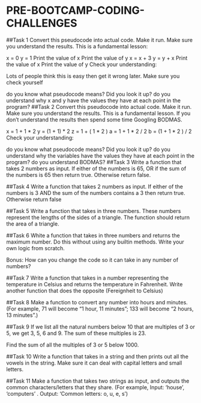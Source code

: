 # PRE-BOOTCAMP-CODING-CHALLENGES
##Task 1 Convert this pseudocode into actual code. Make it run. Make sure you understand the results. This is a fundamental lesson:

x = 0 y = 1 Print the value of x Print the value of y x = x + 3 y = y + x Print the value of x Print the value of y Check your understanding:

Lots of people think this is easy then get it wrong later. Make sure you check yourself

do you know what pseudocode means? Did you look it up? do you understand why x and y have the values they have at each point in the program? ##Task 2 Convert this pseudocode into actual code. Make it run. Make sure you understand the results. This is a fundamental lesson. If you don’t understand the results then spend some time Googling BODMAS.

x = 1 + 1 * 2 y = (1 + 1) * 2 z = 1 + ( 1 * 2 ) a = 1 + 1 * 2 / 2 b = (1 + 1 * 2 ) / 2 Check your understanding:

do you know what pseudocode means? Did you look it up? do you understand why the variables have the values they have at each point in the program? do you understand BODMAS? ##Task 3 Write a function that takes 2 numbers as input. If either of the numbers is 65, OR if the sum of the numbers is 65 then return true. Otherwise return false.

##Task 4 Write a function that takes 2 numbers as input. If either of the numbers is 3 AND the sum of the numbers contains a 3 then return true. Otherwise return false

##Task 5 Write a function that takes in three numbers. These numbers represent the lengths of the sides of a triangle. The function should return the area of a triangle.

##Task 6 White a function that takes in three numbers and returns the maximum number. Do this without using any builtin methods. Write your own logic from scratch.

Bonus: How can you change the code so it can take in any number of numbers?

##Task 7 Write a function that takes in a number representing the temperature in Celsius and returns the temperature in Fahrenheit. Write another function that does the opposite (Fereignheit to Celsius)

##Task 8 Make a function to convert any number into hours and minutes. (For example, 71 will become “1 hour, 11 minutes”; 133 will become “2 hours, 13 minutes”.)

##Task 9 If we list all the natural numbers below 10 that are multiples of 3 or 5, we get 3, 5, 6 and 9. The sum of these multiples is 23.

Find the sum of all the multiples of 3 or 5 below 1000.

##Task 10 Write a function that takes in a string and then prints out all the vowels in the string. Make sure it can deal with capital letters and small letters.

##Task 11 Make a function that takes two strings as input, and outputs the common characters/letters that they share. (For example, Input: ‘house’, ‘computers’ . Output: ‘Common letters: o, u, e, s’)
